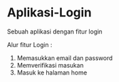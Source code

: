 # Aplikasi-Login

Sebuah aplikasi dengan fitur login

Alur fitur Login :
1. Memasukkan email dan password
2. Memverifikasi masukan
3. Masuk ke halaman home
